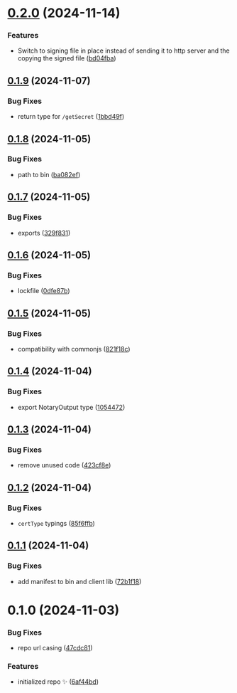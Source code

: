 # [0.2.0](https://github.com/ToDesktop/keyvault-gatekeeper/compare/0.1.9...0.2.0) (2024-11-14)

### Features

- Switch to signing file in place instead of sending it to http server and the copying the signed file ([bd04fba](https://github.com/ToDesktop/keyvault-gatekeeper/commit/bd04fbaac21858d3b82c2aeb5f46da2db7e2fd9b))

## [0.1.9](https://github.com/ToDesktop/keyvault-gatekeeper/compare/0.1.8...0.1.9) (2024-11-07)

### Bug Fixes

- return type for `/getSecret` ([1bbd49f](https://github.com/ToDesktop/keyvault-gatekeeper/commit/1bbd49f77b703083305f7c2314c18a5d03f2db81))

## [0.1.8](https://github.com/ToDesktop/keyvault-gatekeeper/compare/0.1.7...0.1.8) (2024-11-05)

### Bug Fixes

- path to bin ([ba082ef](https://github.com/ToDesktop/keyvault-gatekeeper/commit/ba082ef860cf5a34f6f6f9003107c84a5b88e7a5))

## [0.1.7](https://github.com/ToDesktop/keyvault-gatekeeper/compare/0.1.6...0.1.7) (2024-11-05)

### Bug Fixes

- exports ([329f831](https://github.com/ToDesktop/keyvault-gatekeeper/commit/329f831593647c7c3e4eff7657abb9ba5164b025))

## [0.1.6](https://github.com/ToDesktop/keyvault-gatekeeper/compare/0.1.5...0.1.6) (2024-11-05)

### Bug Fixes

- lockfile ([0dfe87b](https://github.com/ToDesktop/keyvault-gatekeeper/commit/0dfe87b5d66f66342edb4409c71e3d93262b8c69))

## [0.1.5](https://github.com/ToDesktop/keyvault-gatekeeper/compare/0.1.4...0.1.5) (2024-11-05)

### Bug Fixes

- compatibility with commonjs ([821f18c](https://github.com/ToDesktop/keyvault-gatekeeper/commit/821f18ceda94aadcf27beffa4fec03d7d7dddd59))

## [0.1.4](https://github.com/ToDesktop/keyvault-gatekeeper/compare/0.1.3...0.1.4) (2024-11-04)

### Bug Fixes

- export NotaryOutput type ([1054472](https://github.com/ToDesktop/keyvault-gatekeeper/commit/1054472e4bbe18bfcb66d978768279020fb5b877))

## [0.1.3](https://github.com/ToDesktop/keyvault-gatekeeper/compare/0.1.2...0.1.3) (2024-11-04)

### Bug Fixes

- remove unused code ([423cf8e](https://github.com/ToDesktop/keyvault-gatekeeper/commit/423cf8e1e9fe010b84bf84d47274d286c3a79a96))

## [0.1.2](https://github.com/ToDesktop/keyvault-gatekeeper/compare/0.1.1...0.1.2) (2024-11-04)

### Bug Fixes

- `certType` typings ([85f6ffb](https://github.com/ToDesktop/keyvault-gatekeeper/commit/85f6ffbed8f3e1a77c531954460a7c29ec6701b1))

## [0.1.1](https://github.com/ToDesktop/keyvault-gatekeeper/compare/0.1.0...0.1.1) (2024-11-04)

### Bug Fixes

- add manifest to bin and client lib ([72b1f18](https://github.com/ToDesktop/keyvault-gatekeeper/commit/72b1f18c4b0237a0c0e0ad0651c9e885a2ba842a))

# 0.1.0 (2024-11-03)

### Bug Fixes

- repo url casing ([47cdc81](https://github.com/ToDesktop/keyvault-gatekeeper/commit/47cdc81be75eb4e597543529a66930d089631032))

### Features

- initialized repo ✨ ([6af44bd](https://github.com/ToDesktop/keyvault-gatekeeper/commit/6af44bdab4b5dc952bb5dc076bfdf99017348140))
